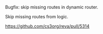 Bugfix: skip missing routes in dynamic router.

Skip missing routes from logic.

https://github.com/cs3org/reva/pull/5314
